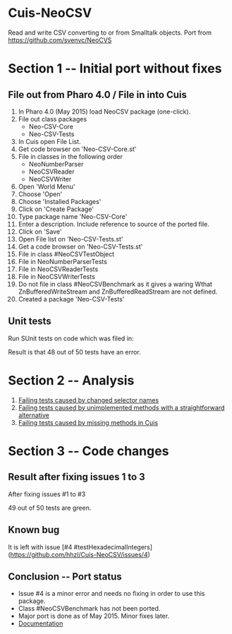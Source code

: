 # Cuis-NeoCSV
Read and write CSV converting to or from Smalltalk objects.  Port from https://github.com/svenvc/NeoCVS


# Section 1 -- Initial port without fixes

## File out from Pharo 4.0  / File in into Cuis

1. In Pharo 4.0 (May 2015) load NeoCSV package (one-click).
2. File out class packages
    - Neo-CSV-Core
    - Neo-CSV-Tests
3. In Cuis open File List.
4. Get code browser on 'Neo-CSV-Core.st'
5. File in classes in the following order
    - NeoNumberParser
    - NeoCSVReader
    - NeoCSVWriter
6. Open 'World Menu'
7. Choose 'Open'
8. Choose 'Installed Packages'
9. Click on 'Create Package'
10. Type package name 'Neo-CSV-Core'
11. Enter a description. Include reference to source of the ported file.
12. Click on 'Save'
13. Open File list on 'Neo-CSV-Tests.st'
14. Get a code browser on 'Neo-CSV-Tests.st'
15. File in class #NeoCSVTestObject
16. File in NeoNumberParserTests
17. File in NeoCSVReaderTests
18. File in NeoCSVWriterTests
19. Do not file in class #NeoCSVBenchmark as it gives a waring Wthat ZnBufferedWriteStream and ZnBufferedReadStream are not defined.
20. Created a package 'Neo-CSV-Tests'

## Unit tests 

Run SUnit tests on code which was filed in:

Result is that 48 out of 50 tests have an error.


# Section 2 -- Analysis

1. [Failing tests caused by changed selector names](https://github.com/hhzl/Cuis-NeoCSV/issues/1)
2. [Failing tests caused by unimplemented methods with a straightforward alternative](https://github.com/hhzl/Cuis-NeoCSV/issues/2)
3. [Failing tests caused by missing methods in Cuis](https://github.com/hhzl/Cuis-NeoCSV/issues/3)

# Section 3 -- Code changes 

## Result after fixing issues 1 to 3

After fixing issues #1 to #3

49 out of 50 tests are green.

## Known  bug

It is left with issue [#4 #testHexadecimalIntegers] (https://github.com/hhzl/Cuis-NeoCSV/issues/4)


## Conclusion -- Port status
- Issue #4 is a minor error and needs no fixing in order to use this package.
- Class #NeoCSVBenchmark has not been ported.
- Major port is done as of May 2015. Minor fixes later.
- [Documentation](https://github.com/svenvc/docs/blob/master/neo/neo-csv-paper.md)
